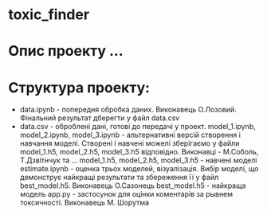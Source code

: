 # toxic_finder

# Опис проекту ...

# Структура проекту:
* data.ipynb - попередня обробка даних. Виконавець О.Лозовий. Фінальний результат дберегти у файл data.csv
* data.csv - оброблені дані, готові до передачі у проект.
model_1.ipynb, model_2.ipynb, model_3.ipynb - альтернативні версій створення і навчання моделі. Створені і навчені можелі зберігаємо у файли model_1.h5, model_2.h5, model_3.h5 відповідно. Виконавці - М.Соболь, Т.Дзвітнчук та ...
model_1.h5, model_2.h5, model_3.h5 - навчені моделі
estimate.ipynb - оценка трьох моделей, візуалізація. Вибір моделі, що демонструє найкращі результати та збереження її у файл best_model.h5. Виконавець О.Сазонець
best_model.h5 - найкраща модель
app.py - застосунок для оцінки коментарів за рывнем токсичності. Виконавець М. Шорутма
